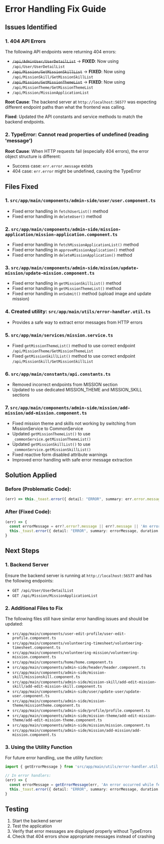 # Error Handling Fix Guide

## Issues Identified

### 1. 404 API Errors
The following API endpoints were returning 404 errors:
- ~~`/api/AdminUser/UserDetailList`~~ → **FIXED**: Now using `/api/User/UserDetailList`
- ~~`/api/Mission/GetMissionSkillList`~~ → **FIXED**: Now using `/api/MissionSkill/GetMissionSkillList`
- ~~`/api/Mission/GetMissionThemeList`~~ → **FIXED**: Now using `/api/MissionTheme/GetMissionThemeList`
- `/api/Mission/MissionApplicationList`

**Root Cause**: The backend server at `http://localhost:56577` was expecting different endpoint paths than what the frontend was calling.

**Fixed**: Updated the API constants and service methods to match the backend endpoints.

### 2. TypeError: Cannot read properties of undefined (reading 'message')
**Root Cause**: When HTTP requests fail (especially 404 errors), the error object structure is different:
- Success case: `err.error.message` exists
- 404 case: `err.error` might be undefined, causing the TypeError

## Files Fixed

### 1. `src/app/main/components/admin-side/user/user.component.ts`
- Fixed error handling in `fetchUserList()` method
- Fixed error handling in `deleteUser()` method

### 2. `src/app/main/components/admin-side/mission-application/mission-application.component.ts`
- Fixed error handling in `fetchMissionApplicationList()` method
- Fixed error handling in `approveMissionApplication()` method
- Fixed error handling in `deleteMissionApplication()` method

### 3. `src/app/main/components/admin-side/mission/update-mission/update-mission.component.ts`
- Fixed error handling in `getMissionSkillList()` method
- Fixed error handling in `getMissionThemeList()` method
- Fixed error handling in `onSubmit()` method (upload image and update mission)

### 4. Created utility: `src/app/main/utils/error-handler.util.ts`
- Provides a safe way to extract error messages from HTTP errors

### 5. `src/app/main/services/mission.service.ts`
- Fixed `getMissionThemeList()` method to use correct endpoint `/api/MissionTheme/GetMissionThemeList`
- Fixed `getMissionSkillList()` method to use correct endpoint `/api/MissionSkill/GetMissionSkillList`

### 6. `src/app/main/constants/api.constants.ts`
- Removed incorrect endpoints from MISSION section
- Updated to use dedicated MISSION_THEME and MISSION_SKILL sections

### 7. `src/app/main/components/admin-side/mission/add-mission/add-mission.component.ts`
- Fixed mission theme and skills not working by switching from MissionService to CommonService
- Updated `getMissionThemeList()` to use `_commonService.getMissionThemeList()`
- Updated `getMissionSkillList()` to use `_commonService.getMissionSkillList()`
- Fixed reactive form disabled attribute warnings
- Improved error handling with safe error message extraction

## Solution Applied

### Before (Problematic Code):
```typescript
(err) => this._toast.error({ detail: "ERROR", summary: err.error.message, duration: APP_CONFIG.toastDuration })
```

### After (Fixed Code):
```typescript
(err) => {
  const errorMessage = err?.error?.message || err?.message || 'An error occurred while fetching user list'
  this._toast.error({ detail: "ERROR", summary: errorMessage, duration: APP_CONFIG.toastDuration })
}
```

## Next Steps

### 1. Backend Server
Ensure the backend server is running at `http://localhost:56577` and has the following endpoints:
- `GET /api/User/UserDetailList`
- `GET /api/Mission/MissionApplicationList`

### 2. Additional Files to Fix
The following files still have similar error handling issues and should be updated:
- `src/app/main/components/user-edit-profile/user-edit-profile.component.ts`
- `src/app/main/components/volunteering-timesheet/volunteering-timesheet.component.ts`
- `src/app/main/components/volunteering-mission/volunteering-mission.component.ts`
- `src/app/main/components/home/home.component.ts`
- `src/app/main/components/admin-side/header/header.component.ts`
- `src/app/main/components/admin-side/mission-skill/missionskill.component.ts`
- `src/app/main/components/admin-side/mission-skill/add-edit-mission-skill/add-edit-mission-skill.component.ts`
- `src/app/main/components/admin-side/user/update-user/update-user.component.ts`
- `src/app/main/components/admin-side/mission-theme/missiontheme.component.ts`
- `src/app/main/components/admin-side/profile/profile.component.ts`
- `src/app/main/components/admin-side/mission-theme/add-edit-mission-theme/add-edit-mission-theme.component.ts`
- `src/app/main/components/admin-side/mission/mission.component.ts`
- `src/app/main/components/admin-side/mission/add-mission/add-mission.component.ts`

### 3. Using the Utility Function
For future error handling, use the utility function:
```typescript
import { getErrorMessage } from 'src/app/main/utils/error-handler.util';

// In error handlers:
(err) => {
  const errorMessage = getErrorMessage(err, 'An error occurred while fetching data');
  this._toast.error({ detail: "ERROR", summary: errorMessage, duration: APP_CONFIG.toastDuration });
}
```

## Testing
1. Start the backend server
2. Test the application
3. Verify that error messages are displayed properly without TypeErrors
4. Check that 404 errors show appropriate messages instead of crashing 